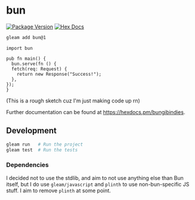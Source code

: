 # bun

[![Package Version](https://img.shields.io/hexpm/v/bun)](https://hex.pm/packages/bun)
[![Hex Docs](https://img.shields.io/badge/hex-docs-ffaff3)](https://hexdocs.pm/bun/)

```sh
gleam add bun@1
```

```gleam
import bun

pub fn main() {
  bun.serve(fn () {
  fetch(req: Request) {
    return new Response("Success!");
  },
});
}
```
(This is a rough sketch cuz I'm just making code up rn)


Further documentation can be found at <https://hexdocs.pm/bungibindies>.

## Development

```sh
gleam run   # Run the project
gleam test  # Run the tests
```

### Dependencies

I decided not to use the stdlib, and aim to not use anything else than Bun itself, but I do use `gleam/javascript` and `plinth` to use non-bun-specific JS stuff. I aim to remove `plinth` at some point.
